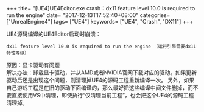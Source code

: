 +++
title= "[UE4]UE4Editor.exe crash：dx11 feature level 10.0 is required to run the engine"
date= "2017-12-13T17:52:40+08:00"
categories= ["UnrealEngine4"]
tags= ["UE4"]
keywords= ["UE4", "Crash", "DX11"]
+++

UE4源码编译的UE4Editor启动时崩溃：

	dx11 feature level 10.0 is required to run the engine （运行引擎需要dx11特性等级）

原因：显卡驱动有问题  
解决办法：卸载显卡驱动，并从AMD或者NVIDIA官网下载对应的驱动。如果更新驱动后还是出现这个问题，则清理掉UE4的源码工程重新编译一次。
另外，如果自己游戏工程是在旧的驱动下面编译的，那么最好把这些编译中间文件删掉，而不要直接使用VS中清理，即使执行“仅清理当前工程”，也会把这个UE4的源码工程清理掉。